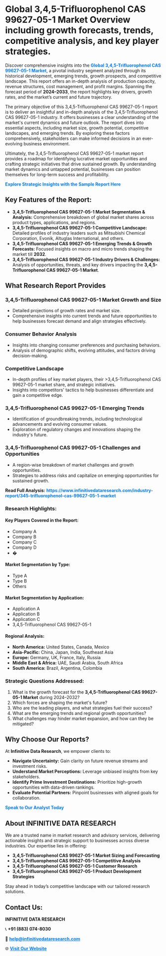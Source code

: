 <h1>Global 3,4,5-Trifluorophenol CAS 99627-05-1 Market Overview including growth forecasts, trends, competitive analysis, and key player strategies.</h1>
<p>
Discover comprehensive insights into the 
<a href="https://www.infinitivedataresearch.com/industry-report/345-trifluorophenol-cas-99627-05-1-market" rel="dofollow" style="color: #007BFF; text-decoration: none;"><strong>Global 3,4,5-Trifluorophenol CAS 99627-05-1 Market</strong></a>, a pivotal industry segment analyzed through its historical development, emerging trends, growth prospects, and competitive landscape. This report offers an in-depth analysis of production capacity, revenue structures, cost management, and profit margins. Spanning the forecast period of <strong>2024–2033</strong>, the report highlights key drivers, growth rates, and the market’s current and future trajectory.
</p>
<p>
The primary objective of this 3,4,5-Trifluorophenol CAS 99627-05-1 report is to deliver an insightful and in-depth analysis of the 3,4,5-Trifluorophenol CAS 99627-05-1 industry. It offers businesses a clear understanding of the market's current dynamics and future outlook. The report dives into essential aspects, including market size, growth potential, competitive landscapes, and emerging trends. By exploring these factors comprehensively, stakeholders can make informed decisions in an ever-evolving business environment.
</p>
<p>
Ultimately, the 3,4,5-Trifluorophenol CAS 99627-05-1 market report provides a roadmap for identifying lucrative market opportunities and crafting strategic initiatives that drive sustained growth. By understanding market dynamics and untapped potential, businesses can position themselves for long-term success and profitability.
</p>
<p>
<a href="https://www.infinitivedataresearch.com/request-sample/reportId=110116" style="color: #007BFF; text-decoration: none;"><strong>Explore Strategic Insights with the Sample Report Here</strong></a>
</p>

<h2>Key Features of the Report:</h2>
<ul>
<li><strong>3,4,5-Trifluorophenol CAS 99627-05-1 Market Segmentation & Analysis:</strong> Comprehensive breakdown of global market shares across product types, applications, and regions.</li>
<li><strong>3,4,5-Trifluorophenol CAS 99627-05-1 Competitive Landscape:</strong> Detailed profiles of industry leaders such as Mitsubishi Chemical Corporation, Evonik, Altuglas International, and others.</li>
<li><strong>3,4,5-Trifluorophenol CAS 99627-05-1 Emerging Trends & Growth Forecasts:</strong> Focused insights on macro and micro trends shaping the market till <strong>2032</strong>.</li>
<li><strong>3,4,5-Trifluorophenol CAS 99627-05-1 Industry Drivers & Challenges:</strong> Analysis of opportunities, threats, and key drivers impacting the <strong>3,4,5-Trifluorophenol CAS 99627-05-1 Market</strong>.</li>
</ul>

<h2>What Research Report Provides</h2>
<h3>3,4,5-Trifluorophenol CAS 99627-05-1 Market Growth and Size</h3>
<ul>
<li>Detailed projections of growth rates and market size.</li>
<li>Comprehensive insights into current trends and future opportunities to help businesses forecast demand and align strategies effectively.</li>
</ul>

<h3>Consumer Behavior Analysis</h3>
<ul>
<li>Insights into changing consumer preferences and purchasing behaviors.</li>
<li>Analysis of demographic shifts, evolving attitudes, and factors driving decision-making.</li>
</ul>

<h3>Competitive Landscape</h3>
<ul>
<li>In-depth profiles of key market players, their >3,4,5-Trifluorophenol CAS 99627-05-1 market share, and strategic initiatives.</li>
<li>Insights into competitors' tactics to help businesses differentiate and gain a competitive edge.</li>
</ul>

<h3>3,4,5-Trifluorophenol CAS 99627-05-1 Emerging Trends</h3>
<ul>
<li>Identification of groundbreaking trends, including technological advancements and evolving consumer values.</li>
<li>Exploration of regulatory changes and innovations shaping the industry's future.</li>
</ul>

<h3>3,4,5-Trifluorophenol CAS 99627-05-1 Challenges and Opportunities</h3>
<ul>
<li>A region-wise breakdown of market challenges and growth opportunities.</li>
<li>Strategies to address risks and capitalize on emerging opportunities for sustained growth.</li>
</ul>
<p><strong>Read Full Analysis:</strong> <a href="https://www.infinitivedataresearch.com/industry-report/345-trifluorophenol-cas-99627-05-1-market" rel="dofollow" style="color: #007BFF; text-decoration: none;"><strong>https://www.infinitivedataresearch.com/industry-report/345-trifluorophenol-cas-99627-05-1-market</strong></a></p>
<h3>Research Highlights:</h3>
<h4>Key Players Covered in the Report:</h4>
<ul><li>Company A</li><li>Company B</li><li>Company C</li><li>Company D</li><li>�</li></ul>
<h4>Market Segmentation by Type:</h4>
<ul><li>Type A</li><li>Type B</li><li>Others</li></ul>
<h4>Market Segmentation by Application:</h4>
<ul><li>Application A</li><li>Application B</li><li>Application C</li><li>3,4,5-Trifluorophenol CAS 99627-05-1</li></ul>

<h4>Regional Analysis:</h4>
<ul>
<li><strong>North America:</strong> United States, Canada, Mexico</li>
<li><strong>Asia-Pacific:</strong> China, Japan, India, Southeast Asia</li>
<li><strong>Europe:</strong> Germany, UK, France, Italy, Russia</li>
<li><strong>Middle East & Africa:</strong> UAE, Saudi Arabia, South Africa</li>
<li><strong>South America:</strong> Brazil, Argentina, Colombia</li>
</ul>

<h3>Strategic Questions Addressed:</h3>
<ol>
<li>What is the growth forecast for the <strong>3,4,5-Trifluorophenol CAS 99627-05-1 Market</strong> during 2024–2032?</li>
<li>Which forces are shaping the market's future?</li>
<li>Who are the leading players, and what strategies fuel their success?</li>
<li>What are the emerging trends and regional growth opportunities?</li>
<li>What challenges may hinder market expansion, and how can they be mitigated?</li>
</ol>

<h2>Why Choose Our Reports?</h2>
<p>At <strong>Infinitive Data Research</strong>, we empower clients to:</p>
<ul>
<li><strong>Navigate Uncertainty:</strong> Gain clarity on future revenue streams and investment risks.</li>
<li><strong>Understand Market Perceptions:</strong> Leverage unbiased insights from key stakeholders.</li>
<li><strong>Identify Prime Investment Destinations:</strong> Prioritize high-growth opportunities with data-driven rankings.</li>
<li><strong>Evaluate Potential Partners:</strong> Pinpoint businesses with aligned goals for collaboration.</li>
</ul>
<p><a href="https://www.infinitivedataresearch.com/industry-report/345-trifluorophenol-cas-99627-05-1-market" rel="dofollow" style="color: #007BFF; text-decoration: none;"><strong>Speak to Our Analyst Today</strong></a></p>

<h2>About INFINITIVE DATA RESEARCH</h2>
<p>We are a trusted name in market research and advisory services, delivering actionable insights and strategic support to businesses across diverse industries. Our expertise lies in offering:</p>
<ul>
<li><strong>3,4,5-Trifluorophenol CAS 99627-05-1 Market Sizing and Forecasting</strong></li>
<li><strong>3,4,5-Trifluorophenol CAS 99627-05-1 Competitive Analysis</strong></li>
<li><strong>3,4,5-Trifluorophenol CAS 99627-05-1 Customer Research</strong></li>
<li><strong>3,4,5-Trifluorophenol CAS 99627-05-1 Product Development Strategies</strong></li>
</ul>
<p>Stay ahead in today’s competitive landscape with our tailored research solutions.</p>

<h2>Contact Us:</h2>
<p><strong>INFINITIVE DATA RESEARCH</strong></p>
<p>📞 <strong>+91 (883) 074-8030</strong></p>
<p>📧 <strong><a href="mailto:help@infinitivedataresearch.com" style="color: #007BFF;">help@infinitivedataresearch.com</a></strong></p>
<p>🌐 <strong><a href="https://www.infinitivedataresearch.com" rel="dofollow" style="color: #007BFF;">Visit Our Website</a></strong></p>